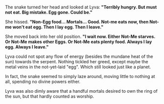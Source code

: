 The snake turned her head and looked at Lyva: **"Terribly hungry. But must not eat. Big mistake. Egg gone. Could be."**

She hissed. **"Non-Egg food... Mortals... Good. Not-me eats now, then Not-me won't eat egg. Then I lay egg. Then I leave."**

She moved back into her old position. **"I wait now. Either Not-Me starves. Or Not-Me makes other Eggs. Or Not-Me eats plenty food. Always I lay egg. Always I leave."**

Lyva could not spot any flow of energy (besides the mundane heat of the sun) towards the serpent. Nothing tickled her greed, except maybe the metal veins in the not-yet-laid "egg". Which still looked just like a planet. 

In fact, the snake seemed to simply laze around, moving little to nothing at all, spending no divine powers either.

Lyva was also dimly aware that a handful mortals desired to own the ring of the sun, but that hardly counted as worship.